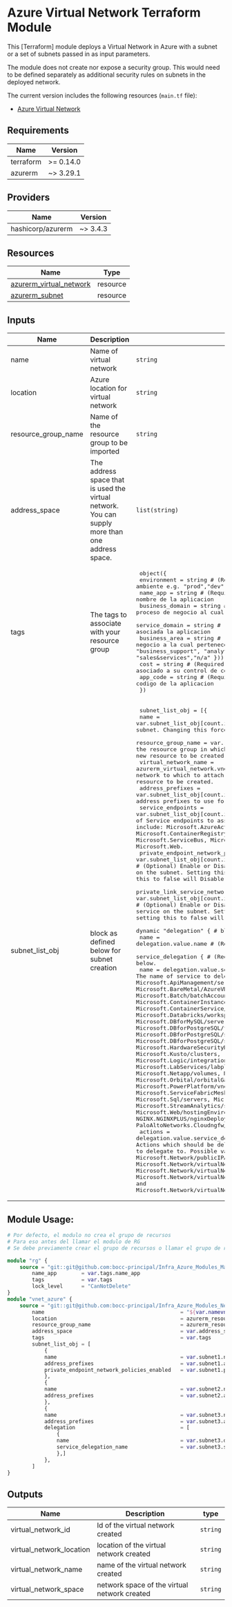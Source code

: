 # Azure Virtual Network Terraform Module

This [Terraform] module deploys a Virtual Network in Azure with a subnet or a set of subnets passed in as input parameters.

The module does not create nor expose a security group. This would need to be defined separately as additional security rules on subnets in the deployed network.

The current version includes the following resources (`main.tf` file):

- [Azure Virtual Network](https://learn.microsoft.com/en-us/azure/virtual-network/virtual-networks-overview)

## Requirements

| Name | Version |
|------|---------|
| terraform | >= 0.14.0 |
| azurerm | ~> 3.29.1 |

## Providers

| Name | Version |
|------|---------|
| hashicorp/azurerm | ~> 3.4.3 |

## Resources

| Name | Type |
|------|------|
| [azurerm_virtual_network](https://registry.terraform.io/providers/hashicorp/azurerm/latest/docs/resources/virtual_network) | resource |
| [azurerm_subnet](https://registry.terraform.io/providers/hashicorp/azurerm/latest/docs/resources/subnet) | resource |


## Inputs

| Name | Description | Type | Default | Required |
|------|-------------|------|---------|:--------:|
| name | Name of virtual network | `string` | `null` | yes |
| location | Azure location for virtual network | `string` | `null` | yes |
| resource_group_name | Name of the resource group to be imported | `string` | `null` | yes |
| address_space | The address space that is used the virtual network. You can supply more than one address space. | `list(string)` | `null` | yes |
| tags | The tags to associate with your resource group | <pre> object({<br> environment = string # (Required) tipo de ambiente e.g. "prod","dev","qa"<br> name_app = string # (Required) nombre de la aplicacion<br> business_domain = string # (Required) proceso de negocio al cual esta asociada la aplicacion<br> service_domain = string # (Required) proceso de negocio al cual esta asociada la aplicacion<br> business_area = string # (Required) area de negocio a la cual pertenece la aplicacion e.g. "critical_mision", "business_support", "analytical_mngmt", "shared_services", "sales&services","n/a" }))<br> cost = string # (Required) aplicacion asociado a su control de costos<br> app_code = string # (Required) codigo de la aplicacion <br> })</pre> | `{}` | yes |
| subnet_list_obj | block as defined below for subnet creation | <pre> subnet_list_obj = [{<br> name = var.subnet_list_obj[count.index].name # (Required) The name of the subnet. Changing this forces a new resource to be created.<br> resource_group_name = var.resource_group_name # (Required) The name of the resource group in which to create the subnet. Changing this forces a new resource to be created.<br> virtual_network_name = azurerm_virtual_network.vnet.name # (Required) The name of the virtual network to which to attach the subnet. Changing this forces a new resource to be created.<br> address_prefixes = var.subnet_list_obj[count.index].address_prefixes # (Required) The address prefixes to use for the subnet.<br> service_endpoints = var.subnet_list_obj[count.index].service_endpoints # (Optional) The list of Service endpoints to associate with the subnet. Possible values include: Microsoft.AzureActiveDirectory, Microsoft.AzureCosmosDB, Microsoft.ContainerRegistry, Microsoft.EventHub, Microsoft.KeyVault, Microsoft.ServiceBus, Microsoft.Sql, Microsoft.Storage and Microsoft.Web.<br> private_endpoint_network_policies_enabled = var.subnet_list_obj[count.index].private_endpoint_network_policies_enabled # (Optional) Enable or Disable network policies for the private endpoint on the subnet. Setting this to true will Enable the policy and setting this to false will Disable the policy. Defaults to true.<br> private_link_service_network_policies_enabled = var.subnet_list_obj[count.index].private_link_service_network_policies_enabled # (Optional) Enable or Disable network policies for the private link service on the subnet. Setting this to true will Enable the policy and setting this to false will Disable the policy. Defaults to true.<br> dynamic "delegation" { # block supports the following:<br> name = delegation.value.name # (Required) A name for this delegation.<br> service_delegation { # (Required) A service_delegation block as defined below.<br> name                                 =  delegation.value.service_delegation_name # (Required) The name of service to delegate to. Possible values include Microsoft.ApiManagement/service, Microsoft.AzureCosmosDB/clusters, Microsoft.BareMetal/AzureVMware, Microsoft.BareMetal/CrayServers, Microsoft.Batch/batchAccounts, Microsoft.ContainerInstance/containerGroups, Microsoft.ContainerService/managedClusters, Microsoft.Databricks/workspaces, Microsoft.DBforMySQL/flexibleServers, Microsoft.DBforMySQL/serversv2, Microsoft.DBforPostgreSQL/flexibleServers, Microsoft.DBforPostgreSQL/serversv2, Microsoft.DBforPostgreSQL/singleServers, Microsoft.HardwareSecurityModules/dedicatedHSMs, Microsoft.Kusto/clusters, Microsoft.Logic/integrationServiceEnvironments, Microsoft.LabServices/labplans,Microsoft.MachineLearningServices/workspaces, Microsoft.Netapp/volumes, Microsoft.Network/managedResolvers, Microsoft.Orbital/orbitalGateways, Microsoft.PowerPlatform/vnetaccesslinks, Microsoft.ServiceFabricMesh/networks, Microsoft.Sql/managedInstances, Microsoft.Sql/servers, Microsoft.StoragePool/diskPools, Microsoft.StreamAnalytics/streamingJobs, Microsoft.Synapse/workspaces, Microsoft.Web/hostingEnvironments, Microsoft.Web/serverFarms, NGINX.NGINXPLUS/nginxDeployments and PaloAltoNetworks.Cloudngfw/firewalls.<br> actions                              =  delegation.value.service_delegation_actions # (Optional) A list of Actions which should be delegated. This list is specific to the service to delegate to. Possible values include Microsoft.Network/publicIPAddresses/read,Microsoft.Network/virtualNetworks/read,Microsoft.Network/networkinterfaces/*, Microsoft.Network/virtualNetworks/subnets/action, Microsoft.Network/virtualNetworks/subnets/join/action, Microsoft.Network/virtualNetworks/subnets/prepareNetworkPolicies/action and Microsoft.Network/virtualNetworks/subnets/unprepareNetworkPolicies/action.}))</pre> | `null` | no |

## Module Usage:
```terraform
# Por defecto, el modulo no crea el grupo de recursos
# Para eso antes del llamar el modulo de RG 
# Se debe previamente crear el grupo de recursos o llamar el grupo de recursos ya existente

module "rg" {
	source = "git::git@github.com:bocc-principal/Infra_Azure_Modules_Managemt_Governan.git//resource_group?ref=v1.0.0"
		name_app		= var.tags.name_app
		tags			= var.tags
		lock_level		= "CanNotDelete"
}
module "vnet_azure" {
	source = "git::git@github.com:bocc-principal/Infra_Azure_Modules_Networking.git//vnet?ref=v1.0.0"
		name											= "${var.namevnet}-${var.name_business_domain}-${var.tags.name_app}-${var.tags.environment}"
		location										= azurerm_resource_group.rg.location
		resource_group_name								= azurerm_resource_group.rg.name
		address_space									= var.address_space
		tags											= var.tags
		subnet_list_obj = [
			{
			name										= var.subnet1.name
			address_prefixes							= var.subnet1.address_prefixes
			private_endpoint_network_policies_enabled	= var.subnet1.private_endpoint_network_policies_enabled
			},
			{
			name										= var.subnet2.name
			address_prefixes							= var.subnet2.address_prefixes
			},
			{
			name										= var.subnet3.name
			address_prefixes							= var.subnet3.address_prefixes
			delegation									= [
				{
				name									= var.subnet3.delegation_name
				service_delegation_name					= var.subnet3.service_delegation_name
				},]
			},
		]		
}
```
## Outputs

| Name | Description | type |
|------|-------------|------|
| virtual_network_id | Id of the virtual network created | `string` |
| virtual_network_location | location of the virtual network created | `string` |
| virtual_network_name | name of the virtual network created | `string` |
| virtual_network_space | network space of the virtual network created| `string` |